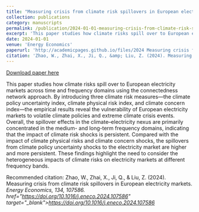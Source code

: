 ```yaml
---
title: "Measuring crisis from climate risk spillovers in European electricity markets"
collection: publications
category: manuscripts
permalink: /publication/2024-01-01-measuring-crisis-from-climate-risk-spillovers-in-european-electricity-markets
excerpt: 'This paper studies how climate risks spill over to European electricity markets across time and frequency domains using the connectedness network approach. By introducing three climate risk measures—the climate policy uncertainty index, climate physical risk index, and climate concern index—the empirical results reveal the vulnerability of European electricity markets to volatile climate policies and extreme climate crisis events. Overall, the spillover effects in the climate–electricity nexus are primarily concentrated in the medium- and long-term frequency domains, indicating that the impact of climate risk shocks is persistent. Compared with the impact of climate physical risks and climate concern shocks, the spillovers from climate policy uncertainty shocks to the electricity market are higher and more persistent. These findings highlight the need to consider the heterogeneous impacts of climate risks on electricity markets at different frequency bands.'
date: 2024-01-01
venue: 'Energy Economics'
paperurl: 'http://academicpages.github.io/files/2024 Measuring crisis from climate risk spillovers in European electricity markets.pdf'
citation: 'Zhao, W., Zhai, X., Ji, Q., &amp; Liu, Z. (2024). Measuring crisis from climate risk spillovers in European electricity markets. <i>Energy Economics<i>, 134, 107586. href=&quot;https://doi.org/10.1016/j.eneco.2024.107586&quot; target=&quot;_blank&quot;>https://doi.org/10.1016/j.eneco.2024.107586</a>'
---
```


<a href='http://academicpages.github.io/files/2024 Measuring crisis from climate risk spillovers in European electricity markets.pdf'>Download paper here</a>

This paper studies how climate risks spill over to European electricity markets across time and frequency domains using the connectedness network approach. By introducing three climate risk measures—the climate policy uncertainty index, climate physical risk index, and climate concern index—the empirical results reveal the vulnerability of European electricity markets to volatile climate policies and extreme climate crisis events. Overall, the spillover effects in the climate–electricity nexus are primarily concentrated in the medium- and long-term frequency domains, indicating that the impact of climate risk shocks is persistent. Compared with the impact of climate physical risks and climate concern shocks, the spillovers from climate policy uncertainty shocks to the electricity market are higher and more persistent. These findings highlight the need to consider the heterogeneous impacts of climate risks on electricity markets at different frequency bands.

Recommended citation: Zhao, W., Zhai, X., Ji, Q., & Liu, Z. (2024). Measuring crisis from climate risk spillovers in European electricity markets. <i>Energy Economics<i>, 134, 107586. href="https://doi.org/10.1016/j.eneco.2024.107586" target="_blank">https://doi.org/10.1016/j.eneco.2024.107586</a>